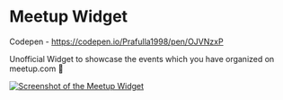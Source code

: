 # Meetup Widget 

Codepen - https://codepen.io/Prafulla1998/pen/OJVNzxP 

Unofficial Widget to showcase the events which you have organized on meetup.com 📅



[![Screenshot of the Meetup Widget](https://res.cloudinary.com/prafulla98/image/upload/v1582385089/Meetup-Widget/ss_2_mymjm6.png?style=center)](#installation-and-usage)

